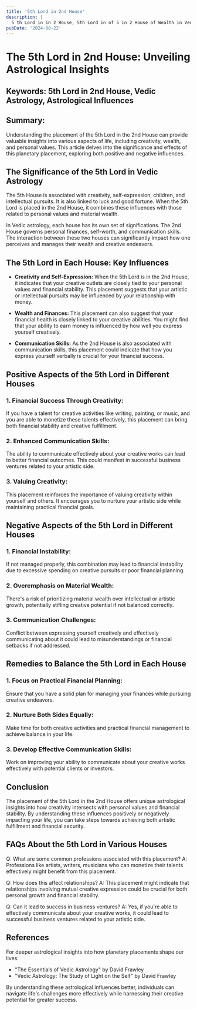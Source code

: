 ```yaml
---
title: '5th Lord in 2nd House'
description: |
  5 th Lord in in 2 House, 5th Lord in of 5 in 2 House of Wealth in Vedic astrology
pubDate: '2024-08-22'
---
```


# The 5th Lord in 2nd House: Unveiling Astrological Insights

## Keywords: 5th Lord in 2nd House, Vedic Astrology, Astrological Influences

## Summary:
Understanding the placement of the 5th Lord in the 2nd House can provide valuable insights into various aspects of life, including creativity, wealth, and personal values. This article delves into the significance and effects of this planetary placement, exploring both positive and negative influences.

## The Significance of the 5th Lord in Vedic Astrology

The 5th House is associated with creativity, self-expression, children, and intellectual pursuits. It is also linked to luck and good fortune. When the 5th Lord is placed in the 2nd House, it combines these influences with those related to personal values and material wealth.

In Vedic astrology, each house has its own set of significations. The 2nd House governs personal finances, self-worth, and communication skills. The interaction between these two houses can significantly impact how one perceives and manages their wealth and creative endeavors.

## The 5th Lord in Each House: Key Influences

- **Creativity and Self-Expression:** When the 5th Lord is in the 2nd House, it indicates that your creative outlets are closely tied to your personal values and financial stability. This placement suggests that your artistic or intellectual pursuits may be influenced by your relationship with money.
  
- **Wealth and Finances:** This placement can also suggest that your financial health is closely linked to your creative abilities. You might find that your ability to earn money is influenced by how well you express yourself creatively.

- **Communication Skills:** As the 2nd House is also associated with communication skills, this placement could indicate that how you express yourself verbally is crucial for your financial success.

## Positive Aspects of the 5th Lord in Different Houses

### 1. Financial Success Through Creativity:
If you have a talent for creative activities like writing, painting, or music, and you are able to monetize these talents effectively, this placement can bring both financial stability and creative fulfillment.

### 2. Enhanced Communication Skills:
The ability to communicate effectively about your creative works can lead to better financial outcomes. This could manifest in successful business ventures related to your artistic side.

### 3. Valuing Creativity:
This placement reinforces the importance of valuing creativity within yourself and others. It encourages you to nurture your artistic side while maintaining practical financial goals.

## Negative Aspects of the 5th Lord in Different Houses

### 1. Financial Instability:
If not managed properly, this combination may lead to financial instability due to excessive spending on creative pursuits or poor financial planning.

### 2. Overemphasis on Material Wealth:
There's a risk of prioritizing material wealth over intellectual or artistic growth, potentially stifling creative potential if not balanced correctly.

### 3. Communication Challenges:
Conflict between expressing yourself creatively and effectively communicating about it could lead to misunderstandings or financial setbacks if not addressed.

## Remedies to Balance the 5th Lord in Each House

### 1. Focus on Practical Financial Planning:
Ensure that you have a solid plan for managing your finances while pursuing creative endeavors.

### 2. Nurture Both Sides Equally:
Make time for both creative activities and practical financial management to achieve balance in your life.

### 3. Develop Effective Communication Skills:
Work on improving your ability to communicate about your creative works effectively with potential clients or investors.

## Conclusion

The placement of the 5th Lord in the 2nd House offers unique astrological insights into how creativity intersects with personal values and financial stability. By understanding these influences positively or negatively impacting your life, you can take steps towards achieving both artistic fulfillment and financial security.

## FAQs About the 5th Lord in Various Houses

Q: What are some common professions associated with this placement?
A: Professions like artists, writers, musicians who can monetize their talents effectively might benefit from this placement.

Q: How does this affect relationships?
A: This placement might indicate that relationships involving mutual creative expression could be crucial for both personal growth and financial stability.

Q: Can it lead to success in business ventures?
A: Yes, if you're able to effectively communicate about your creative works, it could lead to successful business ventures related to your artistic side.

## References

For deeper astrological insights into how planetary placements shape our lives:
- "The Essentials of Vedic Astrology" by David Frawley
- "Vedic Astrology: The Study of Light on the Self" by David Frawley

By understanding these astrological influences better, individuals can navigate life's challenges more effectively while harnessing their creative potential for greater success.